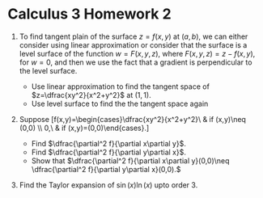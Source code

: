 # Calculus 3 Homework 2

1. To find tangent plain of the surface $z=f(x,y)$ at $(a,b)$, we can either consider using linear approximation or consider that the surface is a level surface of the function $w=F(x,y,z)$, where $F(x,y,z)=z-f(x,y)$, for $w=0$, and then we use the fact that a gradient is perpendicular to the level surface.
	* Use linear approximation to find the tangent space of $z=\dfrac{xy^2}{x^2+y^2}$ at $(1,1)$.
	* Use level surface to find the the tangent space again

2. Suppose
	\[f(x,y)=\begin{cases}\dfrac{xy^2}{x^2+y^2}\ & if (x,y)\neq (0,0) \\\ 0,\ & if (x,y)=(0,0)\end{cases}.\]
	* Find $\dfrac{\partial^2 f}{\partial x\partial y}$.
	* Find $\dfrac{\partial^2 f}{\partial y\partial x}$.
	* Show that $\dfrac{\partial^2 f}{\partial x\partial y}(0,0)\neq \dfrac{\partial^2 f}{\partial y\partial x}(0,0).$

4. Find the Taylor expansion of $\sin(x)\ln(x)$ upto order 3.